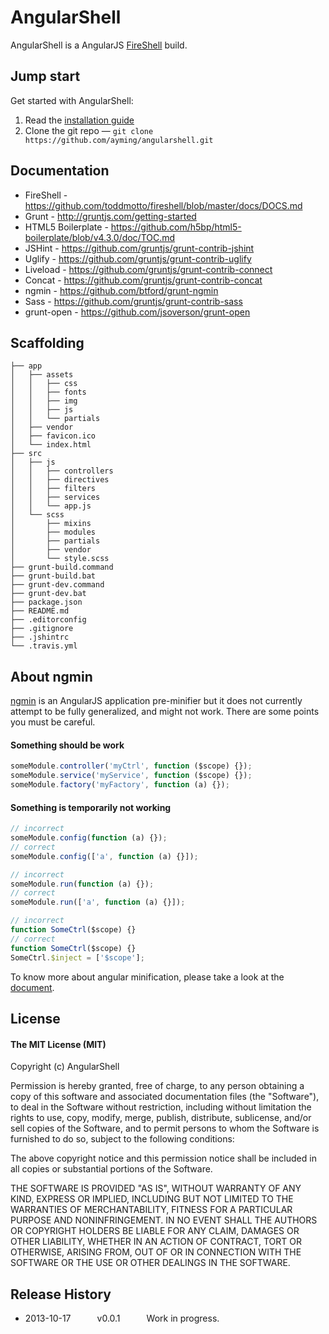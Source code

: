 # AngularShell

AngularShell is a AngularJS [FireShell](https://github.com/toddmotto/fireshell) build.

## Jump start

Get started with AngularShell:

1. Read the [installation guide](https://github.com/toddmotto/fireshell/blob/master/docs/DOCS.md#project-setup-and-grunt-installation)
2. Clone the git repo — `git clone https://github.com/ayming/angularshell.git`

## Documentation

 * FireShell - https://github.com/toddmotto/fireshell/blob/master/docs/DOCS.md
 * Grunt - http://gruntjs.com/getting-started
 * HTML5 Boilerplate - https://github.com/h5bp/html5-boilerplate/blob/v4.3.0/doc/TOC.md
 * JSHint - https://github.com/gruntjs/grunt-contrib-jshint
 * Uglify - https://github.com/gruntjs/grunt-contrib-uglify
 * Liveload - https://github.com/gruntjs/grunt-contrib-connect
 * Concat - https://github.com/gruntjs/grunt-contrib-concat
 * ngmin - https://github.com/btford/grunt-ngmin
 * Sass - https://github.com/gruntjs/grunt-contrib-sass
 * grunt-open - https://github.com/jsoverson/grunt-open

## Scaffolding

````
├── app
│   ├── assets
│   │   ├── css
│   │   ├── fonts
│   │   ├── img
│   │   ├── js
│   │   └── partials
│   ├── vendor
│   ├── favicon.ico
│   └── index.html
├── src
│   ├── js
│   │   ├── controllers
│   │   ├── directives
│   │   ├── filters
│   │   ├── services
│   │   └── app.js
│   └── scss
│       ├── mixins
│       ├── modules
│       ├── partials
│       ├── vendor
│       └── style.scss
├── grunt-build.command
├── grunt-build.bat
├── grunt-dev.command
├── grunt-dev.bat
├── package.json
├── README.md
├── .editorconfig
├── .gitignore
├── .jshintrc
└── .travis.yml
````

## About ngmin

[ngmin](https://github.com/btford/ngmin) is an AngularJS application pre-minifier but it does not currently attempt to be fully generalized, and might not work. There are some points you must be careful.

#### Something should be work

```javascript
someModule.controller('myCtrl', function ($scope) {});
someModule.service('myService', function ($scope) {});
someModule.factory('myFactory', function (a) {});
```

#### Something is temporarily not working

```javascript
// incorrect
someModule.config(function (a) {});
// correct
someModule.config(['a', function (a) {}]);

// incorrect
someModule.run(function (a) {});
// correct
someModule.run(['a', function (a) {}]);

// incorrect
function SomeCtrl($scope) {}
// correct
function SomeCtrl($scope) {}
SomeCtrl.$inject = ['$scope'];
```

To know more about angular minification, please take a look at the [document](http://docs.angularjs.org/tutorial/step_05).

## License

#### The MIT License (MIT)

Copyright (c) AngularShell

Permission is hereby granted, free of charge, to any person obtaining a copy of
this software and associated documentation files (the "Software"), to deal in
the Software without restriction, including without limitation the rights to
use, copy, modify, merge, publish, distribute, sublicense, and/or sell copies
of the Software, and to permit persons to whom the Software is furnished to do
so, subject to the following conditions:

The above copyright notice and this permission notice shall be included in all
copies or substantial portions of the Software.

THE SOFTWARE IS PROVIDED "AS IS", WITHOUT WARRANTY OF ANY KIND, EXPRESS OR
IMPLIED, INCLUDING BUT NOT LIMITED TO THE WARRANTIES OF MERCHANTABILITY,
FITNESS FOR A PARTICULAR PURPOSE AND NONINFRINGEMENT. IN NO EVENT SHALL THE
AUTHORS OR COPYRIGHT HOLDERS BE LIABLE FOR ANY CLAIM, DAMAGES OR OTHER
LIABILITY, WHETHER IN AN ACTION OF CONTRACT, TORT OR OTHERWISE, ARISING FROM,
OUT OF OR IN CONNECTION WITH THE SOFTWARE OR THE USE OR OTHER DEALINGS IN THE
SOFTWARE.

## Release History

 * 2013-10-17   v0.0.1   Work in progress.
